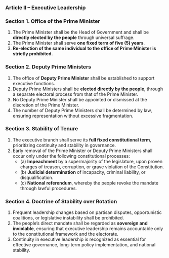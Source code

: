 ### **Article II – Executive Leadership**

### Section 1. Office of the Prime Minister

1. The Prime Minister shall be the Head of Government and shall be **directly elected by the people** through universal suffrage.
2. The Prime Minister shall serve **one fixed term of five (5) years**.
3. **Re-election of the same individual to the office of Prime Minister is strictly prohibited.**
### Section 2. Deputy Prime Ministers

1. The office of **Deputy Prime Minister** shall be established to support executive functions.
2. Deputy Prime Ministers shall be **elected directly by the people**, through a separate electoral process from that of the Prime Minister.
3. No Deputy Prime Minister shall be appointed or dismissed at the discretion of the Prime Minister.
4. The number of Deputy Prime Ministers shall be determined by law, ensuring representation without excessive fragmentation.
### Section 3. Stability of Tenure

1. The executive branch shall serve its **full fixed constitutional term**, prioritizing continuity and stability in governance.
2. Early removal of the Prime Minister or Deputy Prime Ministers shall occur only under the following constitutional processes:
    - (a) **Impeachment** by a supermajority of the legislature, upon proven charges of treason, corruption, or grave violation of the Constitution.
    - (b) **Judicial determination** of incapacity, criminal liability, or disqualification.
    - (c) **National referendum**, whereby the people revoke the mandate through lawful procedures.
### Section 4. Doctrine of Stability over Rotation

1. Frequent leadership changes based on partisan disputes, opportunistic coalitions, or legislative instability shall be prohibited.
2. The people’s direct mandate shall be regarded as **sovereign and inviolable**, ensuring that executive leadership remains accountable only to the constitutional framework and the electorate.
3. Continuity in executive leadership is recognized as essential for effective governance, long-term policy implementation, and national stability.